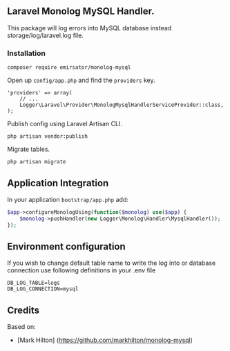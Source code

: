 ## Laravel Monolog MySQL Handler.

This package will log errors into MySQL database instead storage/log/laravel.log file.

### Installation

~~~
composer require emirsator/monolog-mysql
~~~

Open up `config/app.php` and find the `providers` key.

~~~
'providers' => array(
    // ...
    Logger\Laravel\Provider\MonologMysqlHandlerServiceProvider::class,
);
~~~

Publish config using Laravel Artisan CLI.

~~~
php artisan vendor:publish
~~~

Migrate tables.

~~~
php artisan migrate
~~~

## Application Integration

In your application `bootstrap/app.php` add:

~~~php
$app->configureMonologUsing(function($monolog) use($app) {
    $monolog->pushHandler(new Logger\Monolog\Handler\MysqlHandler());
});
~~~

## Environment configuration

If you wish to change default table name to write the log into or database connection use following definitions in your .env file

~~~
DB_LOG_TABLE=logs
DB_LOG_CONNECTION=mysql
~~~

## Credits

Based on:

- [Mark Hilton] (https://github.com/markhilton/monolog-mysql)
